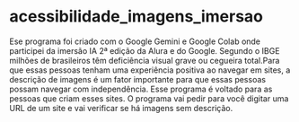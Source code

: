# acessibilidade_imagens_imersao
Ese programa foi criado com o Google Gemini e Google Colab onde participei da imersão IA 2ª edição da Alura e do Google.
Segundo o IBGE milhões de brasileiros têm deficiência visual grave ou cegueira total.Para que essas pessoas tenham uma experiência positiva ao navegar em sites, a descrição de imagens é um fator importante para que essas pessoas possam navegar com independência. Esse programa é voltado para as pessoas que criam esses sites. O programa vai pedir para você digitar uma URL de um site e vai verificar se há imagens sem descrição.

